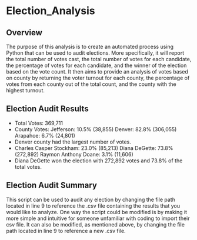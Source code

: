 # Election_Analysis

## Overview
The purpose of this analysis is to create an automated process using Python that can be used to audit elections. More specifically, it will report the total number of votes cast, the total number of votes for each candidate, the percentage of votes for each candidate, and the winner of the election based on the vote count. It then aims to provide an analysis of votes based on county by returning the voter turnout for each county, the percentage of votes from each county out of the total count, and the county with the highest turnout. 

## Election Audit Results
- Total Votes: 369,711
- County Votes:
Jefferson: 10.5% (38,855)
Denver: 82.8% (306,055)
Arapahoe: 6.7% (24,801)
- Denver county had the largest number of votes.
- Charles Casper Stockham: 23.0% (85,213)
Diana DeGette: 73.8% (272,892)
Raymon Anthony Doane: 3.1% (11,606)
- Diana DeGette won the election with 272,892 votes and 73.8% of the total votes.

## Election Audit Summary
This script can be used to audit any election by changing the file path located in line 9 to reference the .csv file containing the results that you would like to analyze. One way the script could be modified is by making it more simple and intuitive for someone unfamiliar with coding to import their csv file. It can also be modified, as mentioned above, by changing the file path located in line 9 to reference a new .csv file.
